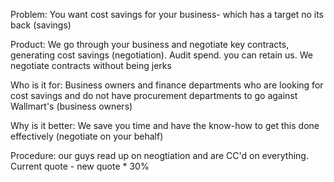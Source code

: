 Problem: You want cost savings for your business- which has a target no its back (savings)

Product: We go through your business and negotiate key contracts, generating cost savings (negotiation). Audit spend. you can retain us. We negotiate contracts without being jerks

Who is it for: Business owners and finance departments who are looking for cost savings and do not have procurement departments to go against Wallmart's (business owners)

Why is it better: We save you time and have the know-how to get this done effectively (negotiate on your behalf)

Procedure: our guys read up on neogtiation and are CC'd on everything. Current quote - new quote * 30%